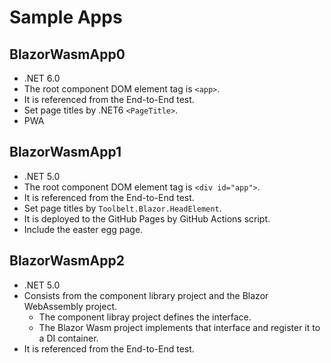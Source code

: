 ﻿# Sample Apps

## BlazorWasmApp0

- .NET 6.0
- The root component DOM element tag is `<app>`.
- It is referenced from the End-to-End test.
- Set page titles by .NET6 `<PageTitle>`.
- PWA


## BlazorWasmApp1

- .NET 5.0
- The root component DOM element tag is `<div id="app">`.
- It is referenced from the End-to-End test.
- Set page titles by `Toolbelt.Blazor.HeadElement`.
- It is deployed to the GitHub Pages by GitHub Actions script.
- Include the easter egg page.

## BlazorWasmApp2

- .NET 5.0
- Consists from the component library project and the Blazor WebAssembly project.
  - The component libray project defines the interface.
  - The Blazor Wasm project implements that interface and register it to a DI container.
- It is referenced from the End-to-End test.

